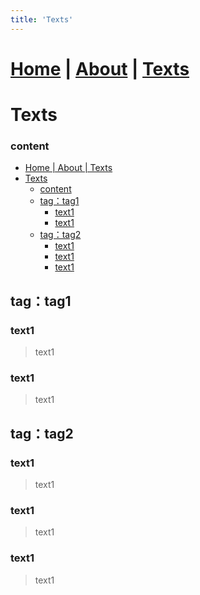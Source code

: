 ```yaml
---
title: 'Texts'
---
```

# [Home](https://ga0wei.github.io/)    |   [About](about) | [Texts](allTexts)

# Texts


### content

- [Home    |   About | Texts](#home-------about--texts)
- [Texts](#texts)
    - [content](#content)
  - [tag：tag1](#tagtag1)
    - [text1](#text1)
    - [text1](#text1-1)
  - [tag：tag2](#tagtag2)
    - [text1](#text1-2)
    - [text1](#text1-3)
    - [text1](#text1-4)




## tag：tag1

### text1
> text1

### text1
> text1

## tag：tag2

### text1
> text1

### text1
> text1

### text1
> text1